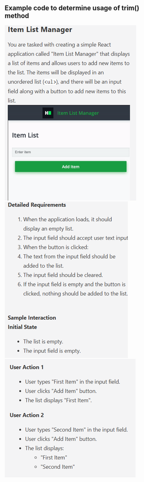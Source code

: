 ## Example code to determine usage of trim() method
![](./img_1.png)
![](./img_2.png)
![](./img_3.png)